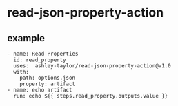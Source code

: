 # read-json-property-action

## example

```
- name: Read Properties
  id: read_property
  uses:  ashley-taylor/read-json-property-action@v1.0
  with:
    path: options.json
    property: artifact
- name: echo artifact
  run: echo ${{ steps.read_property.outputs.value }}
```
